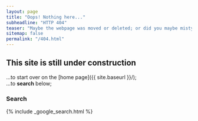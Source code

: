 ```yaml
---
layout: page
title: "Oops! Nothing here..."
subheadline: "HTTP 404"
teaser: "Maybe the webpage was moved or deleted; or did you maybe mistype the link?"
sitemap: false
permalink: "/404.html"
---
```

## This site is still under construction
...to start over on the [home page]({{ site.baseurl }}/);  
...to **search** below;  

### Search

{% include _google_search.html %}
